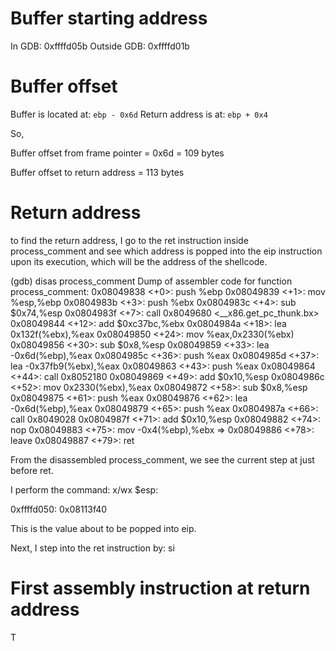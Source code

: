# Buffer starting address

In GDB: 0xffffd05b 
Outside GDB: 0xffffd01b

# Buffer offset

Buffer is located at: `ebp - 0x6d`
Return address is at: `ebp + 0x4`

So,

Buffer offset from frame pointer = 0x6d = 109 bytes

Buffer offset to return address = 113 bytes

# Return address

to find the return address, I go to the ret instruction inside process_comment and see which address is popped into the eip instruction upon its execution, which will be the address of the shellcode.

(gdb) disas process_comment
Dump of assembler code for function process_comment:
   0x08049838 <+0>:     push   %ebp
   0x08049839 <+1>:     mov    %esp,%ebp
   0x0804983b <+3>:     push   %ebx
   0x0804983c <+4>:     sub    $0x74,%esp
   0x0804983f <+7>:     call   0x8049680 <__x86.get_pc_thunk.bx>
   0x08049844 <+12>:    add    $0xc37bc,%ebx
   0x0804984a <+18>:    lea    0x132f(%ebx),%eax
   0x08049850 <+24>:    mov    %eax,0x2330(%ebx)
   0x08049856 <+30>:    sub    $0x8,%esp
   0x08049859 <+33>:    lea    -0x6d(%ebp),%eax
   0x0804985c <+36>:    push   %eax
   0x0804985d <+37>:    lea    -0x37fb9(%ebx),%eax
   0x08049863 <+43>:    push   %eax
   0x08049864 <+44>:    call   0x8052180 <printf>
   0x08049869 <+49>:    add    $0x10,%esp
   0x0804986c <+52>:    mov    0x2330(%ebx),%eax
   0x08049872 <+58>:    sub    $0x8,%esp
   0x08049875 <+61>:    push   %eax
   0x08049876 <+62>:    lea    -0x6d(%ebp),%eax
   0x08049879 <+65>:    push   %eax
   0x0804987a <+66>:    call   0x8049028
   0x0804987f <+71>:    add    $0x10,%esp
   0x08049882 <+74>:    nop
   0x08049883 <+75>:    mov    -0x4(%ebp),%ebx
=> 0x08049886 <+78>:    leave
   0x08049887 <+79>:    ret

From the disassembled process_comment, we see the current step at just before ret.

I perform the command: x/wx $esp:

0xffffd050:     0x08113f40

This is the value about to be popped into eip.

Next, I step into the ret instruction by: si



# First assembly instruction at return address

T


